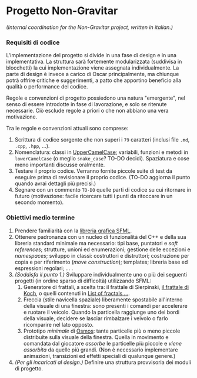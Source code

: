 # Progetto Non-Gravitar
*(Internal coordination for the Non-Gravitar project, written in italian.)*

### Requisiti di codice
L'implementazione del progetto si divide in una fase di design e in una
implementativa. La struttura sarà fortemente modularizzata (suddivisa in
blocchetti) la cui implementazione viene assegnata individualmente.
La parte di design è invece a carico di Oscar principalmente, ma chiunque potrà
offrire critiche e suggerimenti, a patto che apportino beneficio alla qualità
o performance del codice.

Regole e convenzioni di progetto possiedono una natura "emergente", nel senso
di essere introdotte in fase di lavorazione, e solo se ritenute necessarie. Ciò
esclude regole a priori o che non abbiano una vera motivazione.

Tra le regole e convenzioni attuali sono comprese:
1. Scrittura di codice sorgente che non superi i `79` caratteri (inclusi file
`.md`, `.cpp`, `.hpp`, ...).
2. Nomenclatura: classi in
[UpperCamelCase](https://en.wikipedia.org/wiki/Camel_case); variabili, funzioni
e metodi in `lowerCamelCase` (o meglio `snake_case`? TO-DO decidi). Spaziatura
e cose meno importanti discusse oralmente.
3. Testare il proprio codice. Verranno fornite piccole suite di test da
   eseguire prima di revisionare il proprio codice. (TO-DO aggiorna il punto
   quando avrai dettagli più precisi.)
4. Segnare con un commento `TO-DO` quelle parti di codice su cui ritornare in
   futuro (motivazione: facile ricercare tutti i punti da ritoccare in un
   secondo momento).

### Obiettivi medio termine
1. Prendere familiarità con la
[libreria grafica SFML](https://www.sfml-dev.org/).
2. Ottenere padronanza con un nucleo di funzionalità del C++ e della sua
   libreria standard minimale ma necessario: tipi base, puntatori e *soft
   references*; strutture, unioni ed enumerazioni; gestione delle eccezioni e
   *namespaces*; sviluppo in classi: costruttori e distruttori; costruzione per
   copia e per riferimento (*move construction*); templates; libreria base ed
   espressioni regolari; ... .
3. *(Soddisfa il punto 1.)* Sviluppare individualmente uno o più dei seguenti
progetti (in ordine sparso di difficoltà) utilizzando SFML:
	1. Generatore di frattali, a scelta tra: il frattale di Sierpinski, [il
	   frattale di Koch](https://en.wikipedia.org/wiki/Koch_snowflake), o
	   quelli contenuti in
	   [List of fractals ...](https://en.wikipedia.org/wiki/List_of_fractals_by_Hausdorff_dimension).
	2. Freccia (stile navicella spaziale) liberamente spostabile all'interno
	   della visuale di una finestra: sono presenti i comandi per accelerare e
	   ruotare il veicolo. Quando la particella raggiunge uno dei bordi della
	   visuale, decidere se lasciar rimbalzare i veivolo o farlo ricomparire
	   nel lato opposto.
	3. Prototipo *minimale* di
	   [Osmos](https://play.google.com/store/apps/details?id=com.hemispheregames.osmosdemo):
	   tante particelle più o meno piccole distribuite sulla visuale della
	   finestra. Quella in movimento e comandata dal giocatore *assorbe* le
	   particelle più piccole e *viene assorbita* da quelle più grandi. (Non è
	   necessario implementare animazioni, transizioni ed effetti speciali di
	   qualunque genere.)
4. *(Per gli incaricati al design.)* Definire una struttura provvisoria dei
   moduli di progetto.
